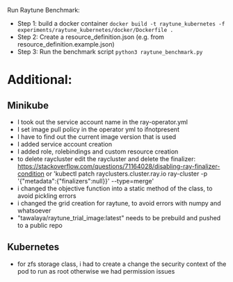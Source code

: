Run Raytune Benchmark:
- Step 1: build a docker container `docker build -t raytune_kubernetes -f experiments/raytune_kubernetes/docker/Dockerfile .`
- Step 2: Create a resource_definition.json (e.g. from resource_definition.example.json)
- Step 3: Run the benchmark script ```python3 raytune_benchmark.py```


# Additional:
## Minikube
- I took out the service account name in the ray-operator.yml
- I set image pull policy in the operator yml to ifnotpresent
- I have to find out the current image version that is used
- I added service account creation
- I added role, rolebindings and custom resource creation
- to delete raycluster edit the raycluster and delete the finalizer: https://stackoverflow.com/questions/71164028/disabling-ray-finalizer-condition or 'kubectl patch rayclusters.cluster.ray.io ray-cluster -p '{"metadata":{"finalizers":null}}' --type=merge'
- i changed the objective function into a static method of the class, to avoid pickling errors
- i changed the grid creation for raytune, to avoid errors with numpy and whatsoever
- "tawalaya/raytune_trial_image:latest" needs to be prebuild and pushed to a public repo

## Kubernetes
- for zfs storage class, i had to create a change the security context of the pod to run as root otherwise we had permission issues